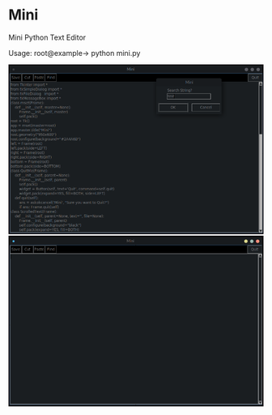 # Mini
Mini Python Text Editor 

Usage: root@example→ python mini.py

![Alt text](https://github.com/X1pe0/Mini/blob/main/img/Screenshot%20at%202021-01-27%2011-46-29.png "Image")
![Alt text](https://github.com/X1pe0/Mini/blob/main/img/Screenshot%20at%202021-01-27%2011-45-47.png "Image")

